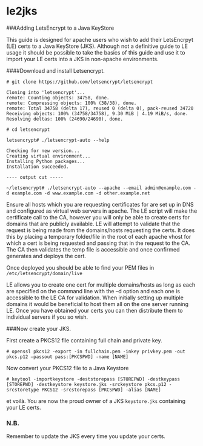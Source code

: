 # le2jks
###Adding LetsEncrypt to a Java KeyStore

This guide is designed for apache users who wish to add their LetsEncrpyt (LE) certs to a Java KeyStore (JKS).
Although not a definitive guide to LE usage it should be possible to take the basics of this guide and use it to import your LE certs into a JKS in non-apache environments.

####Download and install Letsencrypt.

```
# git clone https://github.com/letsencrypt/letsencrypt

Cloning into 'letsencrypt'...
remote: Counting objects: 34758, done.
remote: Compressing objects: 100% (38/38), done.
remote: Total 34758 (delta 17), reused 0 (delta 0), pack-reused 34720
Receiving objects: 100% (34758/34758), 9.30 MiB | 4.19 MiB/s, done.
Resolving deltas: 100% (24690/24690), done.

# cd letsencrypt

letsencrypt# ./letsencrypt-auto --help

Checking for new version...
Creating virtual environment...
Installing Python packages...
Installation succeeded.

---- output cut -----

~/letsencrypt# ./letsencrypt-auto --apache --email admin@example.com -d example.com -d www.example.com -d other.example.net

```

Ensure all hosts which you are requesting certificates for are set up in DNS and configured as virtual web servers in apache.  The LE script will make the certificate call to the CA, however you will only be able to create certs for domains that are publicly available. LE will attempt to validate that the request is being made from the domains/hosts requesting the certs. It does this by placing a temporary folder/file in the root of each apache vhost for which a cert is being requested and passing that in the request to the CA. The CA then validates the temp file is accessible and once confirmed generates and deploys the cert.

Once deployed you should be able to find your PEM files in ```/etc/letsencrypt/domain/live```

LE allows you to create one cert for multiple domains/hosts as long as each are specified on the command line with the –d option and each one is accessible to the LE CA for validation. When initially setting up multiple domains it would be beneficial to host them all on the one server running LE. Once you have obtained your certs you can then distribute them to individual servers if you so wish.

###Now create your JKS.

First create a PKCS12 file containing full chain and private key.
```
# openssl pkcs12 -export -in fullchain.pem -inkey privkey.pem -out pkcs.p12 –passout pass:[PKCSPWD] -name [NAME]
```

Now convert your PKCS12 file to a Java Keystore
```
# keytool -importkeystore -deststorepass [STOREPWD] -destkeypass [STOREPWD] -destkeystore keystore.jks -srckeystore pkcs.p12 -srcstoretype PKCS12 -srcstorepass [PKCSPWD] -alias [NAME]
```

et voilà. You are now the proud owner of a JKS ```keystore.jks``` containing your LE certs. 

### N.B.
Remember to update the JKS every time you update your certs.

